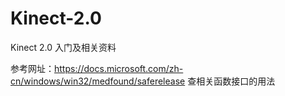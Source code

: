 # Kinect-2.0
Kinect 2.0 入门及相关资料 

参考网址：https://docs.microsoft.com/zh-cn/windows/win32/medfound/saferelease  查相关函数接口的用法
